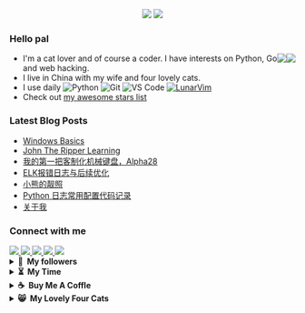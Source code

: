 <!-- visitor counter -->
<p align="center"> 
  <img src="https://media.giphy.com/media/hvRJCLFzcasrR4ia7z/giphy.gif" width="25px">
  <img src="https://profile-counter.glitch.me/JackTheMico/count.svg" />
</p>

### Hello pal 
<div>
  <div>
    <img align="right" src="https://github-readme-stats.vercel.app/api/top-langs/?username=JackTheMico&layout=compact&theme=radical"/>
  </div>
  <div>
    <img align="right" src="https://github-readme-stats.vercel.app/api?username=JackTheMico&show_icons=true&theme=radical"/>
  </div>
</div>

- I'm a cat lover and of course a coder. I have interests on Python, Go and web hacking. 
- I live in China with my wife and four lovely cats.
- I use daily
![Python](https://img.shields.io/badge/-Python-8fcfd1?style=plastic&logo=Python)
![Git](https://img.shields.io/badge/-Git-black?style=plastic&logo=git)
![VS Code](https://img.shields.io/badge/-VS%20Code-007ACC?style=plastic&logo=visual-studio-code)
[![LunarVim](https://img.shields.io/badge/-LunarVim-purple)](https://www.lunarvim.org/)
- Check out [my awesome stars list](./starred.md)

### Latest Blog Posts
<!-- BLOG-POST-LIST:START -->
- [Windows Basics](https://JackTheMico.github.io/posts/windows-hacking/)
- [John The Ripper Learning](https://JackTheMico.github.io/posts/john/)
- [我的第一把客制化机械键盘，Alpha28](https://JackTheMico.github.io/posts/alpha28/)
- [ELK报错日志与后续优化](https://JackTheMico.github.io/posts/elk%E6%8A%A5%E9%94%99%E6%97%A5%E5%BF%97%E4%B8%8E%E5%90%8E%E7%BB%AD%E4%BC%98%E5%8C%96/)
- [小熊的靓照](https://JackTheMico.github.io/posts/xnxs/)
- [Python 日志常用配置代码记录](https://JackTheMico.github.io/posts/python-logging/)
- [关于我](https://JackTheMico.github.io/about/desc/)
<!-- BLOG-POST-LIST:END -->

### Connect with me 
<a href="https://www.facebook.com/profile.php?id=100080067140304">
  <img src="https://camo.githubusercontent.com/8f245234577766478eaf3ee72b0615e99bb9ef3eaa56e1c37f75692811181d5c/68747470733a2f2f6564656e742e6769746875622e696f2f537570657254696e7949636f6e732f696d616765732f7376672f66616365626f6f6b2e737667" width="4%"/>
</a>

<a href="https://twitter.com/JokerDFunny">
  <img src="https://camo.githubusercontent.com/35b0b8bfbd8840f35607fb56ad0a139047fd5d6e09ceb060c5c6f0a5abd1044c/68747470733a2f2f6564656e742e6769746875622e696f2f537570657254696e7949636f6e732f696d616765732f7376672f747769747465722e737667" width="4%"/>
</a>

<a href="mailto:dlwxxxdlw@gmail.com">
  <img src="https://camo.githubusercontent.com/4a3dd8d10a27c272fd04b2ce8ed1a130606f95ea6a76b5e19ce8b642faa18c27/68747470733a2f2f6564656e742e6769746875622e696f2f537570657254696e7949636f6e732f696d616765732f7376672f676d61696c2e737667" width="4%"/>
</a>
<a href="Joke Funny#4079">
  <img src="https://camo.githubusercontent.com/79fcdc7c43f1a1d7c175827976ffee8177814a016fb1b9578ff70f1aef759578/68747470733a2f2f6564656e742e6769746875622e696f2f537570657254696e7949636f6e732f696d616765732f7376672f646973636f72642e737667" width=4% />
</a>
<a href="https://t.me/JokeDFunny">
  <img src="https://camo.githubusercontent.com/f4b401dd7cd9b7840fd31acafd49e151a80e4c9600bf219934461b96dd98e013/68747470733a2f2f6564656e742e6769746875622e696f2f537570657254696e7949636f6e732f696d616765732f7376672f74656c656772616d2e737667" width=4% />
</a>
</br>


<details>
  <summary><b>🤗&nbsp;&nbsp;My&nbsp;followers</b></summary>
<!--START_SECTION:top-followers-->
<table>
  <tr>
    <td align="center">
      <a href="https://github.com/plh2">
        <img src="https://avatars2.githubusercontent.com/u/14355994" width="100px;" alt="plh2"/>
      </a>
      <br />
      <a href="https://github.com/plh2">plh</a>
    </td>
    <td align="center">
      <a href="https://github.com/mishin">
        <img src="https://avatars2.githubusercontent.com/u/2354218" width="100px;" alt="mishin"/>
      </a>
      <br />
      <a href="https://github.com/mishin">Nikolay Mishin</a>
    </td>
    <td align="center">
      <a href="https://github.com/linzo21">
        <img src="https://avatars2.githubusercontent.com/u/77612783" width="100px;" alt="linzo21"/>
      </a>
      <br />
      <a href="https://github.com/linzo21">linzo21</a>
    </td>
    <td align="center">
      <a href="https://github.com/684201zan">
        <img src="https://avatars2.githubusercontent.com/u/21252908" width="100px;" alt="684201zan"/>
      </a>
      <br />
      <a href="https://github.com/684201zan">奔走的小毛驴</a>
    </td>
    <td align="center">
      <a href="https://github.com/RuixiangS">
        <img src="https://avatars2.githubusercontent.com/u/29591339" width="100px;" alt="RuixiangS"/>
      </a>
      <br />
      <a href="https://github.com/RuixiangS">lumir</a>
    </td>
    <td align="center">
      <a href="https://github.com/chance395">
        <img src="https://avatars2.githubusercontent.com/u/19421270" width="100px;" alt="chance395"/>
      </a>
      <br />
      <a href="https://github.com/chance395">liang.li</a>
    </td>
  </tr>
</table>
<!--END_SECTION:top-followers-->

</details>

<!-- <details> -->
<!--   <summary><b>✨&nbsp;&nbsp;My&nbsp;Status</b></summary> -->

<!-- </details> -->

<details>
  <summary><b>⏳&nbsp;&nbsp;My&nbsp;Time</b></summary>
<!--START_SECTION:waka-->
**I'm a Night 🦉** 

```text
🌞 Morning    64 commits     ⬛⬛⬛⬛⬜⬜⬜⬜⬜⬜⬜⬜⬜⬜⬜⬜⬜⬜⬜⬜⬜⬜⬜⬜⬜   15.61% 
🌆 Daytime    133 commits    ⬛⬛⬛⬛⬛⬛⬛⬛⬜⬜⬜⬜⬜⬜⬜⬜⬜⬜⬜⬜⬜⬜⬜⬜⬜   32.44% 
🌃 Evening    106 commits    ⬛⬛⬛⬛⬛⬛⬜⬜⬜⬜⬜⬜⬜⬜⬜⬜⬜⬜⬜⬜⬜⬜⬜⬜⬜   25.85% 
🌙 Night      107 commits    ⬛⬛⬛⬛⬛⬛⬜⬜⬜⬜⬜⬜⬜⬜⬜⬜⬜⬜⬜⬜⬜⬜⬜⬜⬜   26.1%

```


📊 **This Week I Spent My Time On** 

```text
⌚︎ Time Zone: Asia/Shanghai

💬 Programming Languages: 
Python                   3 hrs 7 mins        ⬛⬛⬛⬛⬛⬛⬛⬛⬛⬛⬛⬛⬛⬛⬛⬛⬜⬜⬜⬜⬜⬜⬜⬜⬜   65.22% 
YAML                     1 hr                ⬛⬛⬛⬛⬛⬜⬜⬜⬜⬜⬜⬜⬜⬜⬜⬜⬜⬜⬜⬜⬜⬜⬜⬜⬜   20.9% 
Markdown                 39 mins             ⬛⬛⬛⬜⬜⬜⬜⬜⬜⬜⬜⬜⬜⬜⬜⬜⬜⬜⬜⬜⬜⬜⬜⬜⬜   13.87%

🔥 Editors: 
Neovim                   4 hrs 47 mins       ⬛⬛⬛⬛⬛⬛⬛⬛⬛⬛⬛⬛⬛⬛⬛⬛⬛⬛⬛⬛⬛⬛⬛⬛⬛   100.0%

```


<!--END_SECTION:waka-->
</details>

<details>
  <summary><b>☕&nbsp;&nbsp;Buy&nbsp;Me&nbsp;A&nbsp;Coffle</b></summary>

  <a href="https://www.buymeacoffee.com/JackDeng" target="_blank" rel="noreferrer nofollow">
    <img src="https://cdn.buymeacoffee.com/buttons/default-red.png" width="240" height="70"/>
  </a>
  
  <img src="./reward/alipay.jpg" width="220" height="300"/>
</details>

<details>
  <summary><b>😸&nbsp;&nbsp;My&nbsp;Lovely&nbsp;Four&nbsp;Cats</b></summary>
  
  ![My four cats](https://raw.githubusercontent.com/JackTheMico/JackTheMico/main/background.jpg)
</details>
